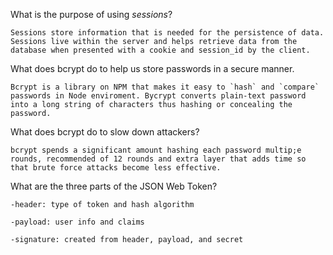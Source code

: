 <!-- Answers to the Short Answer Essay Questions go here -->

What is the purpose of using _sessions_?

```
Sessions store information that is needed for the persistence of data. Sessions live within the server and helps retrieve data from the database when presented with a cookie and session_id by the client.
```

What does bcrypt do to help us store passwords in a secure manner.

```
Bcrypt is a library on NPM that makes it easy to `hash` and `compare` passwords in Node enviroment. Bycrypt converts plain-text password into a long string of characters thus hashing or concealing the password.
```

What does bcrypt do to slow down attackers?

```
bcrypt spends a significant amount hashing each password multip;e rounds, recommended of 12 rounds and extra layer that adds time so that brute force attacks become less effective.
```

What are the three parts of the JSON Web Token?

```
-header: type of token and hash algorithm

-payload: user info and claims

-signature: created from header, payload, and secret
```